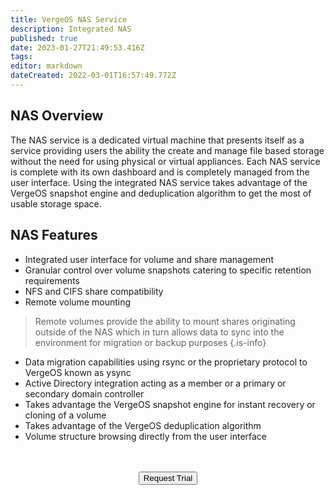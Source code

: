 ```yaml
---
title: VergeOS NAS Service
description: Integrated NAS
published: true
date: 2023-01-27T21:49:53.416Z
tags: 
editor: markdown
dateCreated: 2022-03-01T16:57:49.772Z
---
```


## NAS Overview
The NAS service is a dedicated virtual machine that presents itself as a service providing users the ability the create and manage file based storage without the need for using physical or virtual appliances. Each NAS service is complete with its own dashboard and is completely managed from the user interface. Using the integrated NAS service takes advantage of the VergeOS snapshot engine and deduplication algorithm to get the most of usable storage space.

## NAS Features
- Integrated user interface for volume and share management
- Granular control over volume snapshots catering to specific retention requirements
- NFS and CIFS share compatibility
- Remote volume mounting
> Remote volumes provide the ability to mount shares originating outside of the NAS which in turn allows data to sync into the environment for migration or backup purposes
{.is-info}
- Data migration capabilities using rsync or the proprietary protocol to VergeOS known as ysync 
- Active Directory integration acting as a member or a primary or secondary domain controller
- Takes advantage the VergeOS snapshot engine for instant recovery or cloning of a volume
- Takes advantage of the VergeOS deduplication algorithm
- Volume structure browsing directly from the user interface

<br>
<br>
<div style="text-align:center; margin-bottom:5px">
  <a href="https://www.verge.io/test-drive#Demo-Section"><button class="button-cta">Request Trial</button></a>
</div>
